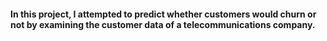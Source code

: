 #### In this project, I attempted to predict whether customers would churn or not by examining the customer data of a telecommunications company.
